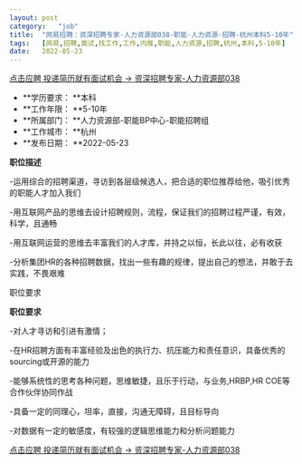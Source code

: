 ```yaml
---
layout:	post
category:	"job"
title:	"网易招聘：资深招聘专家-人力资源部038-职能-人力资源-招聘-杭州本科5-10年"
tags:	[网易,招聘,面试,找工作,工作,内推,职能,人力资源,招聘,杭州,本科,5-10年]
date:	2022-05-23
---
```


[点击应聘 投递简历就有面试机会 ->  资深招聘专家-人力资源部038](http://mobile.bole.netease.com/bole/boleDetail?id=40379&employeeId=346f03c3cda5f04c&key=all)



- **学历要求： **本科
- **工作年限： **5-10年
- **所属部门： **人力资源部-职能BP中心-职能招聘组
- **工作城市： **杭州
- **发布日期： **2022-05-23



**职位描述**

-运用综合的招聘渠道，寻访到各层级候选人，把合适的职位推荐给他，吸引优秀的职能人才加入我们

-用互联网产品的思维去设计招聘规则，流程，保证我们的招聘过程严谨，有效，科学，且通畅

-用互联网运营的思维去丰富我们的人才库，并持之以恒，长此以往，必有收获

-分析集团HR的各种招聘数据，找出一些有趣的规律，提出自己的想法，并敢于去实践，不畏艰难

职位要求



**职位要求**

-对人才寻访和引进有激情；

-在HR招聘方面有丰富经验及出色的执行力、抗压能力和责任意识，具备优秀的sourcing或开源的能力

-能够系统性的思考各种问题，思维敏捷，且乐于行动，与业务,HRBP,HR COE等合作伙伴协同作战

-具备一定的同理心，坦率，直接，沟通无障碍，且目标导向

-对数据有一定的敏感度，有较强的逻辑思维能力和分析问题能力



[点击应聘 投递简历就有面试机会 ->  资深招聘专家-人力资源部038](http://mobile.bole.netease.com/bole/boleDetail?id=40379&employeeId=346f03c3cda5f04c&key=all)